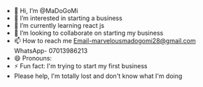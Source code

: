 - 👋 Hi, I’m @MaDoGoMi
- 👀 I’m interested in starting a business 
- 🌱 I’m currently learning react js 
- 💞️ I’m looking to collaborate on starting my business
- 📫 How to reach me            Email-marvelousmadogomi28@gmail.com  WhatsApp- 07013986213    
- 😄 Pronouns:
- ⚡ Fun fact: I'm trying to start my first business
- Please help, I'm totally lost and don't know what I'm doing
